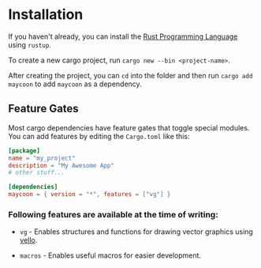 # Installation

If you haven't already, you can install the [Rust Programming Language](https://www.rust-lang.org/) using `rustup`.

To create a new cargo project, run `cargo new --bin <project-name>`.

After creating the project, you can `cd` into the folder and then run `cargo add maycoon` to add `maycoon` as a
dependency.

## Feature Gates

Most cargo dependencies have feature gates that toggle special modules. You can add features by editing
the `Cargo.toml` like this:

```toml
[package]
name = "my_project"
description = "My Awesome App"
# other stuff...

[dependencies]
maycoon = { version = "*", features = ["vg"] }
```

### Following features are available at the time of writing:

- `vg` - Enables structures and functions for drawing vector graphics using [vello](https://github.com/linebender/vello).

- `macros` - Enables useful macros for easier development.
